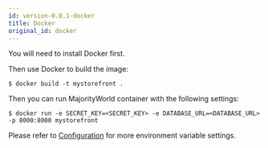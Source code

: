 ```yaml
---
id: version-0.0.1-docker
title: Docker
original_id: docker
---
```


You will need to install Docker first.

Then use Docker to build the image:

```console
$ docker build -t mystorefront .
```

Then you can run MajorityWorld container with the following settings:

```console
$ docker run -e SECRET_KEY=<SECRET_KEY> -e DATABASE_URL=<DATABASE_URL> -p 8000:8000 mystorefront
```

Please refer to [Configuration](/docs/getting-started/configuration#environment-variables) for more environment variable settings.
